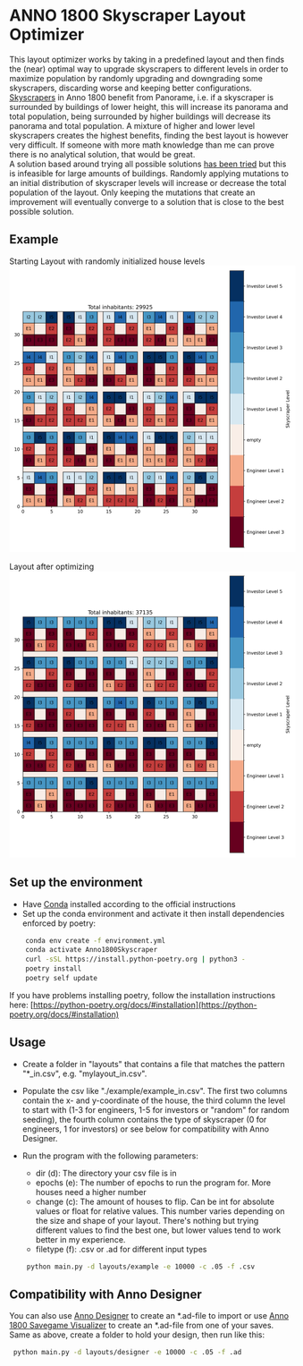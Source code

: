 # ANNO 1800 Skyscraper Layout Optimizer
This layout optimizer works by taking in a predefined layout and then finds the (near) optimal way to upgrade skyscrapers to different levels in order to maximize population by randomly upgrading and downgrading some skyscrapers, discarding worse and keeping better configurations.  
[Skyscrapers](https://anno1800.fandom.com/wiki/Skyscrapers) in Anno 1800 benefit from Panorame, i.e. if a skyscraper is surrounded by buildings of lower height, this will increase its panorama and total population, being surrounded by higher buildings will decrease its panorama and total population.
A mixture of higher and lower level skyscrapers creates the highest benefits, finding the best layout is however very difficult.
If someone with more math knowledge than me can prove there is no analytical solution, that would be great.  
A solution based around trying all possible solutions [has been tried](https://github.com/Caracus/Anno1800Panorama) but this is infeasible for large amounts of buildings.
Randomly applying mutations to an initial distribution of skyscraper levels will increase or decrease the total population of the layout.
Only keeping the mutations that create an improvement will eventually converge to a solution that is close to the best possible solution.

## Example 
Starting Layout with randomly initialized house levels  
<img src="./layouts/3x3/3x3_in.png" alt="Start Layout" style="max-width: 512px">

Layout after optimizing  
<img src="./layouts/3x3/3x3_out.png" alt="Optimized Layout" style="max-width: 512px">


## Set up the environment
 - Have [Conda](https://docs.conda.io/en/latest/miniconda.html) installed according to the official instructions
 - Set up the conda environment and activate it then install dependencies enforced by poetry:
```bash
    conda env create -f environment.yml
    conda activate Anno1800Skyscraper
    curl -sSL https://install.python-poetry.org | python3 -
    poetry install
    poetry self update
```
If you have problems installing poetry, follow the installation instructions here:
[https://python-poetry.org/docs/#installation](https://python-poetry.org/docs/#installation)
## Usage
 - Create a folder in "layouts" that contains a file that matches the pattern "*_in.csv", e.g. "mylayout_in.csv".
 - Populate the csv like "./example/example_in.csv". The first two columns contain the x- and y-coordinate of the house, the third column the level to start with (1-3 for engineers, 1-5 for investors or "random" for random seeding), the fourth column contains the type of skyscraper (0 for engineers, 1 for investors) or see below for compatibility with Anno Designer.
 - Run the program with the following parameters:
   - dir (d): The directory your csv file is in
   - epochs (e): The number of epochs to run the program for. More houses need a higher number
   - change (c): The amount of houses to flip. Can be int for absolute values or float for relative values. This number varies depending on the size and shape of your layout. There's nothing but trying different values to find the best one, but lower values tend to work better in my experience.
   - filetype (f): .csv or .ad for different input types
 
   ```bash
    python main.py -d layouts/example -e 10000 -c .05 -f .csv
   ```

## Compatibility with Anno Designer
You can also use [Anno Designer](https://github.com/AnnoDesigner/anno-designer) to create an *.ad-file to import or use [Anno 1800 Savegame Visualizer](https://github.com/NiHoel/Anno1800SavegameVisualizer) to create an *.ad-file from one of your saves.
Same as above, create a folder to hold your design, then run like this:
   ```bash
    python main.py -d layouts/designer -e 10000 -c .05 -f .ad
   ```
